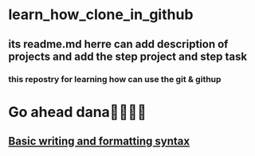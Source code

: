 # learn_how_clone_in_github



## its readme.md herre can add description of projects and add the step project and step task

### this repostry for learning how can use the git & githup 

# Go ahead dana🤩🤩🤩🤩

## [Basic writing and formatting syntax](https://docs.github.com/en/get-started/writing-on-github/getting-started-with-writing-and-formatting-on-github/basic-writing-and-formatting-syntax)
